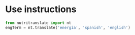 # Use instructions

```python
from nutritranslate import nt
engTerm = nt.translate('energía', 'spanish', 'english')
```